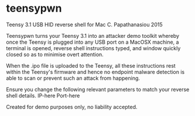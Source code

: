 # teensypwn
Teensy 3.1 USB HID reverse shell for Mac C. Papathanasiou 2015

Teensypwn turns your Teensy 3.1 into an attacker demo toolkit whereby once the Teensy is plugged into any USB port on a MacOSX machine, 
a terminal is opened, reverse shell instructions typed, and window quickly closed so as to minimise overt attention.

When the .ipo file is uploaded to the Teensy, all these instructions rest within the Teensy's firmware and hence no endpoint malware detection 
is able to scan or prevent such an attack from happening.

Ensure you change the following relevant parameters to match your reverse shell details.
IP-here
Port-here


Created for demo purposes only, no liability accepted.
